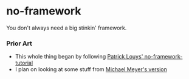 # no-framework

You don't always need a big stinkin' framework.

### Prior Art
- This whole thing began by following [Patrick Louys' no-framework-tutorial](https://github.com/PatrickLouys/no-framework-tutorial)
- I plan on looking at some stuff from [Michael Meyer's version](https://medium.com/@mmeyer/frameworkless-or-how-i-use-php-bf0b119536ad)
